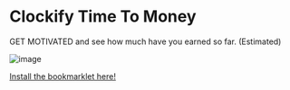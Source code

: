 # Clockify Time To Money
GET MOTIVATED and see how much have you earned so far. (Estimated)

![image](https://github.com/user-attachments/assets/6995de37-6aba-40f7-be95-5c5d10bc70c2)

[Install the bookmarklet here!](https://html-preview.github.io/?url=https://github.com/ezrillex/ClockifyTimeToMoney/blob/main/bookmarklet_install.html)
